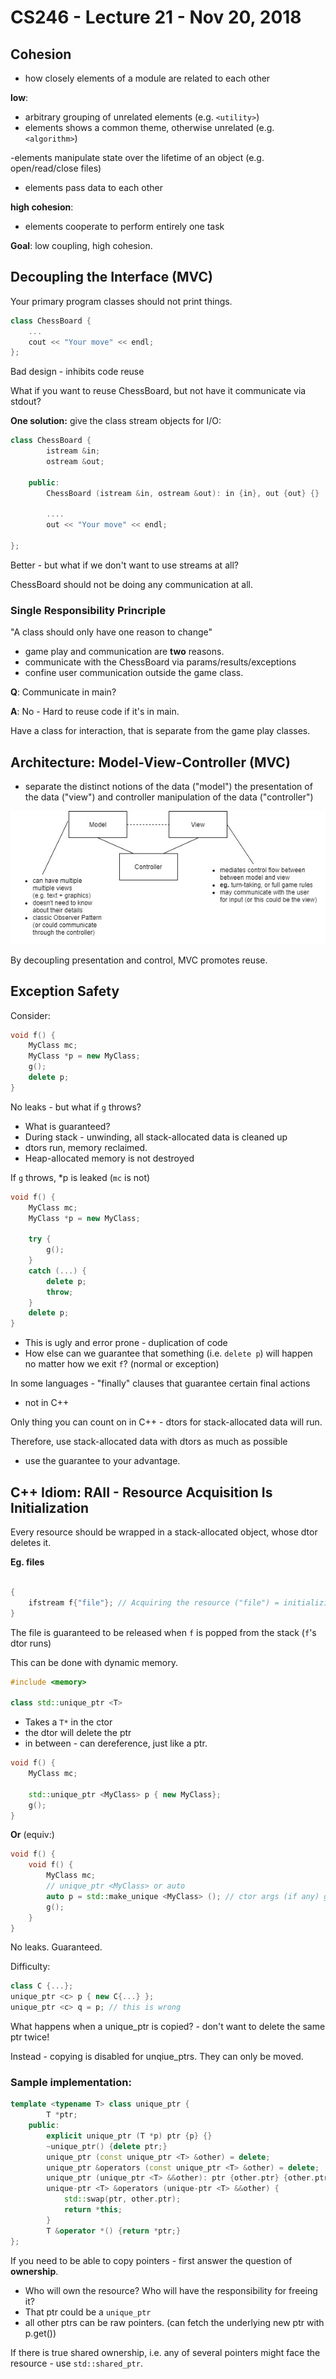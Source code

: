 # CS246 - Lecture 21 - Nov 20, 2018

## Cohesion 

- how closely elements of a module are related to each other

**low**:
- arbitrary grouping of unrelated elements (e.g. `<utility>`)
- elements shows a common theme, otherwise unrelated
(e.g. `<algorithm>`)

-elements manipulate state over the lifetime of an object (e.g. open/read/close files)
- elements pass data to each other

**high cohesion**: 
- elements cooperate to perform entirely one task 

**Goal**: low coupling, high cohesion.

## Decoupling the Interface (MVC)

Your primary program classes should not print things.

```C++
class ChessBoard {
    ...
    cout << "Your move" << endl;
};
```

Bad design - inhibits code reuse

What if you want to reuse ChessBoard, but not have it communicate via stdout?

**One solution:** give the class stream objects for I/O:

```C++ 
class ChessBoard {
        istream &in;
        ostream &out;
    
    public:
        ChessBoard (istream &in, ostream &out): in {in}, out {out} {}

        ....
        out << "Your move" << endl;

};
```

Better - but what if we don't want to use streams at all?

ChessBoard should not be doing any communication at all.

### Single Responsibility Princriple 
"A class should only have one reason to change"

- game play and communication are **two** reasons.
- communicate with the ChessBoard via params/results/exceptions
- confine user communication outside the game class.

**Q**: Communicate in main?

**A**: No - Hard to reuse code if it's in main.

Have a class for interaction, that is separate from the game play classes.

## Architecture: Model-View-Controller (MVC)

- separate the distinct notions of the data ("model") the presentation of the data ("view") and controller manipulation of the data ("controller")

![MVC UML](Images/CS246_Lecture21_Nov_20_MVC.jpg "diagram showing MVC")

By decoupling presentation and control, MVC promotes reuse.

## Exception Safety

Consider:

```C++
void f() {
    MyClass mc;
    MyClass *p = new MyClass;
    g();
    delete p;
}
```

No leaks - but what if `g` throws?
- What is guaranteed?
- During stack - unwinding, all stack-allocated data is cleaned up 
- dtors run, memory reclaimed.
- Heap-allocated memory is not destroyed

If `g` throws, *p is leaked (`mc` is not)

```C++
void f() {
    MyClass mc;
    MyClass *p = new MyClass;

    try {
        g();
    }
    catch (...) {
        delete p;
        throw;
    }
    delete p;
}
```

- This is ugly and error prone - duplication of code
- How else can we guarantee that something (i.e. `delete p`) will happen no matter how we exit `f`?  (normal or exception)

In some languages - "finally" clauses that guarantee certain final actions 
- not in C++

Only thing you can count on in C++ - dtors for stack-allocated data will run.

Therefore, use stack-allocated data with dtors as much as possible
- use the guarantee to your advantage.

## C++ Idiom: RAII - Resource Acquisition Is Initialization

Every resource should be wrapped in a stack-allocated object, whose dtor deletes it.

**Eg. files**

```C++

{
    ifstream f{"file"}; // Acquiring the resource ("file") = initializing the object (f)
}
```

The file is guaranteed to be released when `f` is popped from the stack (`f`'s dtor runs) 


This can be done with dynamic memory.

```C++
#include <memory>

class std::unique_ptr <T>
```

- Takes a `T*` in the ctor
- the dtor will delete the ptr
- in between - can dereference, just like a ptr.

```C++
void f() {
    MyClass mc;

    std::unique_ptr <MyClass> p { new MyClass};
    g();
}
```

**Or** (equiv:)

```C++
void f() {
    void f() {
        MyClass mc;
        // unique_ptr <MyClass> or auto
        auto p = std::make_unique <MyClass> (); // ctor args (if any) go here.
        g();
    }
}
```

No leaks. Guaranteed.

Difficulty:

```C++
class C {...};
unique_ptr <c> p { new C{...} };
unique_ptr <c> q = p; // this is wrong
```

What happens when a unique_ptr is copied? - don't want to delete the same ptr twice!

Instead - copying is disabled for unqiue_ptrs. They can only be moved.

### Sample implementation:

```C++
template <typename T> class unique_ptr {
        T *ptr;
    public:
        explicit unique_ptr (T *p) ptr {p} {}
        ~unique_ptr() {delete ptr;}
        unique_ptr (const unique_ptr <T> &other) = delete;
        unique_ptr &operators (const unique_ptr <T> &other) = delete;
        unique_ptr (unique_ptr <T> &&other): ptr {other.ptr} {other.ptr = nullptr; }
        unique-ptr <T> &operators (unique-ptr <T> &&other) {
            std::swap(ptr, other.ptr);
            return *this;
        }
        T &operator *() {return *ptr;}
};
```

If you need to be able to copy pointers - first answer the question of **ownership**.

- Who will own the resource?  Who will have the responsibility for freeing it?
- That ptr could be a `unique_ptr`
- all other ptrs can be raw pointers. (can fetch the underlying new ptr with p.get())

If there is true shared ownership, i.e. any of several pointers might face the resource - use `std::shared_ptr`.

